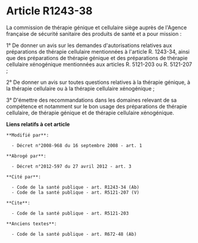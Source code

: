 # Article R1243-38

La commission de thérapie génique et cellulaire siège auprès de l'Agence française de sécurité sanitaire des produits de
santé et a pour mission : 

1° De donner un avis sur les demandes d'autorisations relatives aux préparations de thérapie cellulaire mentionnées à
l'article R. 1243-34, ainsi que des préparations de thérapie génique et des préparations de thérapie cellulaire xénogénique
mentionnées aux articles R. 5121-203 ou R. 5121-207 ; 

2° De donner un avis sur toutes questions relatives à la thérapie génique, à la thérapie cellulaire ou à la thérapie
cellulaire xénogénique ; 

3° D'émettre des recommandations dans les domaines relevant de sa compétence et notamment sur le bon usage des préparations
de thérapie cellulaire, de thérapie génique et de thérapie cellulaire xénogénique.

**Liens relatifs à cet article**

	**Modifié par**:

	  - Décret n°2008-968 du 16 septembre 2008 - art. 1

	**Abrogé par**:

	  - Décret n°2012-597 du 27 avril 2012 - art. 3

	**Cité par**:

	  - Code de la santé publique - art. R1243-34 (Ab)
	  - Code de la santé publique - art. R5121-207 (V)

	**Cite**:

	  - Code de la santé publique - art. R5121-203

	**Anciens textes**:

	  - Code de la santé publique - art. R672-48 (Ab)
